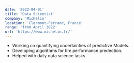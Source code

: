 ```yaml
---
date: '2022-04-01'
title: 'Data Scientist'
company: 'Michelin'
location: 'Clermont-Ferrand, France'
range: 'from April 2022'
url: 'https://www.michelin.fr/'
---
```


- Working on quantifying uncertainties of predictive Models.
- Developing algorithms for tire performance predection.
- Helped with daily data science tasks.
